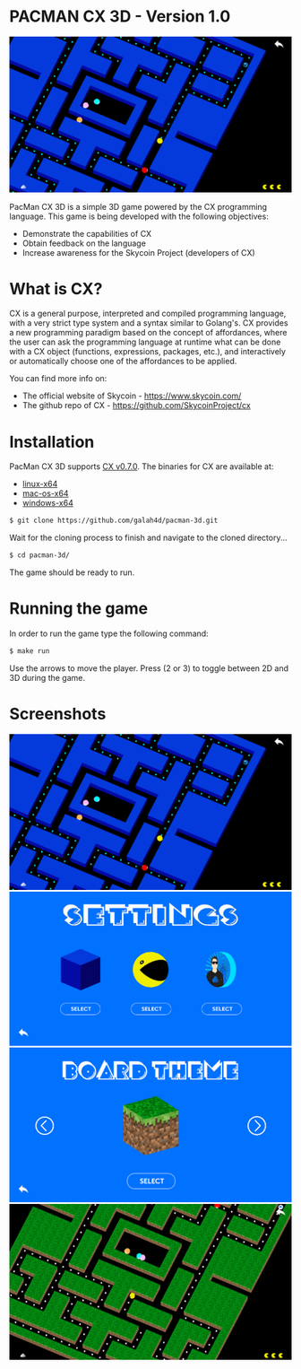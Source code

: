# PACMAN CX 3D - Version 1.0

![pacman cx 3d](https://github.com/galah4d/pacman-3d/blob/master/assets/screenshots/screenshot1.png)

PacMan CX 3D is a simple 3D game powered by the CX programming language.
This game is being developed with the following objectives:

  - Demonstrate the capabilities of CX
  - Obtain feedback on the language
  - Increase awareness for the Skycoin Project (developers of CX)

# What is CX?
CX is a general purpose, interpreted and compiled programming language, with a very strict type system and a syntax similar to Golang's. CX provides a new programming paradigm based on the concept of affordances, where the user can ask the programming language at runtime what can be done with a CX object (functions, expressions, packages, etc.), and interactively or automatically choose one of the affordances to be applied.

You can find more info on:
  - The official website of Skycoin - https://www.skycoin.com/
  - The github repo of CX - https://github.com/SkycoinProject/cx

# Installation
PacMan CX 3D supports [CX v0.7.0](https://github.com/skycoin/cx/releases/tag/v0.6.2).
The binaries for CX are available at:
  - [linux-x64](https://github.com/skycoin/cx/releases/download/v0.6.2/cx-0.6.2-bin-linux-x64.zip)
  - [mac-os-x64](https://github.com/skycoin/cx/releases/download/v0.6.2/cx-0.6.2-bin-macos-x64.zip)
  - [windows-x64](https://github.com/skycoin/cx/releases/download/v0.6.2/cx-0.6.2-bin-windows-x64.zip)

```sh
$ git clone https://github.com/galah4d/pacman-3d.git
```

Wait for the cloning process to finish and navigate to the cloned directory...

```sh
$ cd pacman-3d/
```

The game should be ready to run.

# Running the game
In order to run the game type the following command:

```sh
$ make run
```

Use the arrows to move the player.
Press (2 or 3) to toggle between 2D and 3D during the game.

# Screenshots
![screenshot 1](https://github.com/galah4d/pacman-3d/blob/master/assets/screenshots/screenshot1.png)
![screenshot 2](https://github.com/galah4d/pacman-3d/blob/master/assets/screenshots/screenshot2.png)
![screenshot 3](https://github.com/galah4d/pacman-3d/blob/master/assets/screenshots/screenshot3.png)
![screenshot 4](https://github.com/galah4d/pacman-3d/blob/master/assets/screenshots/screenshot4.png)
